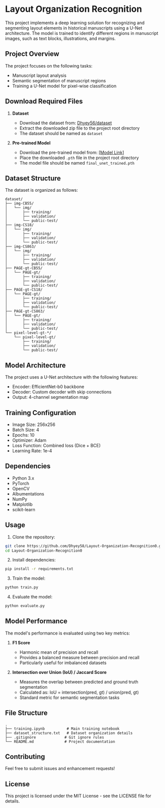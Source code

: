 # Layout Organization Recognition

This project implements a deep learning solution for recognizing and segmenting layout elements in historical manuscripts using a U-Net architecture. The model is trained to identify different regions in manuscript images, such as text blocks, illustrations, and margins.

## Project Overview

The project focuses on the following tasks:
- Manuscript layout analysis
- Semantic segmentation of manuscript regions
- Training a U-Net model for pixel-wise classification

## Download Required Files

1. **Dataset**
   - Download the dataset from: [Dhyey56/dataset](https://huggingface.co/datasets/Dhyey56/dataset/tree/main)
   - Extract the downloaded zip file to the project root directory
   - The dataset should be named as `dataset` 

2. **Pre-trained Model**
   - Download the pre-trained model from: [[Model Link]](https://huggingface.co/Dhyey56/final_unet_trained/tree/main)
   - Place the downloaded `.pth` file in the project root directory
   - The model file should be named `final_unet_trained.pth`

## Dataset Structure

The dataset is organized as follows:
```
dataset/
├── img-CB55/
│   └── img/
│       ├── training/
│       ├── validation/
│       └── public-test/
├── img-CS18/
│   └── img/
│       ├── training/
│       ├── validation/
│       └── public-test/
├── img-CS863/
│   └── img/
│       ├── training/
│       ├── validation/
│       └── public-test/
├── PAGE-gt-CB55/
│   └── PAGE-gt/
│       ├── training/
│       ├── validation/
│       └── public-test/
├── PAGE-gt-CS18/
│   └── PAGE-gt/
│       ├── training/
│       ├── validation/
│       └── public-test/
├── PAGE-gt-CS863/
│   └── PAGE-gt/
│       ├── training/
│       ├── validation/
│       └── public-test/
└── pixel-level-gt-*/
    └── pixel-level-gt/
        ├── training/
        ├── validation/
        └── public-test/
```

## Model Architecture

The project uses a U-Net architecture with the following features:
- Encoder: EfficientNet-b0 backbone
- Decoder: Custom decoder with skip connections
- Output: 4-channel segmentation map

## Training Configuration

- Image Size: 256x256
- Batch Size: 4
- Epochs: 10
- Optimizer: Adam
- Loss Function: Combined loss (Dice + BCE)
- Learning Rate: 1e-4

## Dependencies

- Python 3.x
- PyTorch
- OpenCV
- Albumentations
- NumPy
- Matplotlib
- scikit-learn

## Usage

1. Clone the repository:
```bash
git clone https://github.com/Dhyey58/Layout-Organization-Recognition0.git
cd Layout-Organization-Recognition0
```

2. Install dependencies:
```bash
pip install -r requirements.txt
```

3. Train the model:
```python
python train.py
```

4. Evaluate the model:
```python
python evaluate.py
```

## Model Performance

The model's performance is evaluated using two key metrics:

1. **F1 Score**
   - Harmonic mean of precision and recall
   - Provides a balanced measure between precision and recall
   - Particularly useful for imbalanced datasets

2. **Intersection over Union (IoU) / Jaccard Score**
   - Measures the overlap between predicted and ground truth segmentation
   - Calculated as: IoU = intersection(pred, gt) / union(pred, gt)
   - Standard metric for semantic segmentation tasks

## File Structure

```
.
├── training.ipynb          # Main training notebook
├── dataset_structure.txt   # Dataset organization details
├── .gitignore             # Git ignore rules
└── README.md              # Project documentation
```

## Contributing

Feel free to submit issues and enhancement requests!

## License

This project is licensed under the MIT License - see the LICENSE file for details.
